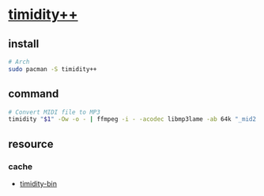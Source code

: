 # [timidity++](https://github.com/geofft/timidity)

## install

```sh
# Arch
sudo pacman -S timidity++
```

## command

```sh
# Convert MIDI file to MP3
timidity "$1" -Ow -o - | ffmpeg -i - -acodec libmp3lame -ab 64k "_mid2.mp3"
```

## resource

### cache

- [timidity-bin](https://github.com/nanakochi123456/timidity-bin)